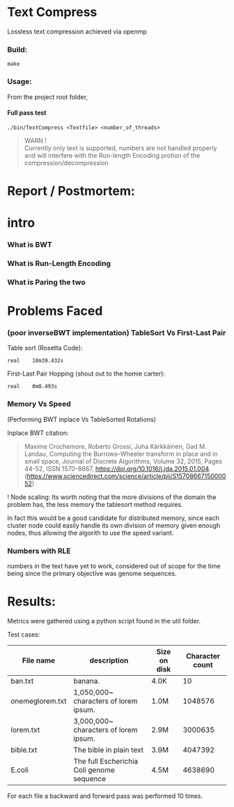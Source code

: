 # Text Compress

Lossless text compression achieved via openmp

### Build:
```
make
```

### Usage:
From the project root folder,

#### Full pass test
```
./bin/TextCompress <Textfile> <number_of_threads>
```

>WARN ! <br>Currently only text is supported, numbers are not handled properly and will interfere with the Run-length Encoding protion of the compression/decompression

# Report / Postmortem:

# intro

### What is BWT

### What is Run-Length Encoding

### What is Paring the two


# Problems Faced

### (poor inverseBWT implementation) TableSort Vs First-Last Pair

Table sort (Rosetta Code):
```
real    18m39.432s
```

First-Last Pair Hopping (shout out to the homie carter):
```
real    0m0.493s
```

### Memory Vs Speed
(Performing BWT inplace Vs TableSorted Rotations)

Inplace BWT citation:

>Maxime Crochemore, Roberto Grossi, Juha Kärkkäinen, Gad M. Landau,
Computing the Burrows–Wheeler transform in place and in small space,
Journal of Discrete Algorithms,
Volume 32,
2015,
Pages 44-52,
ISSN 1570-8667,
https://doi.org/10.1016/j.jda.2015.01.004.
(https://www.sciencedirect.com/science/article/pii/S1570866715000052)



! Node scaling: 
Its worth noting that the more divisions of the domain the problem has, the less memory the tablesort method requires.

In fact this would be a good candidate for distributed memory, since each cluster node could easily handle its own division of memory given enough nodes, thus allowing the algorith to use the speed variant.

### Numbers with RLE
numbers in the text have yet to work, considered out of scope for the time being since the primary objective was genome sequences.



# Results:
Metrics were gathered using a python script found in the util folder.

Test cases:

| File name       | description                               | Size on disk | Character count |
| --------------- | ----------------------------------------- | ------------ | --------------- |
| ban.txt         | banana.                                   | 4.0K         | 10              |
| onemeglorem.txt | 1,050,000~ characters of lorem ipsum.     | 1.0M         | 1048576         |
| lorem.txt       | 3,000,000~ characters of lorem ipsum.     | 2.9M         | 3000635         |
| bible.txt       | The bible in plain text                   | 3.9M         | 4047392         |
| E.coli          | The full Escherichia Coli genome sequence | 4.5M         | 4638690         |


For each file a backward and forward pass was performed 10 times.


